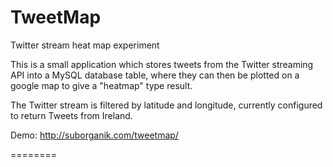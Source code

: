 TweetMap
========

Twitter stream heat map experiment

This is a small application which stores tweets from the Twitter streaming API into a MySQL database table, where they can then be plotted on a google map to give a "heatmap" type result.

The Twitter stream is filtered by latitude and longitude, currently configured to return Tweets from Ireland.

Demo: http://suborganik.com/tweetmap/

========

